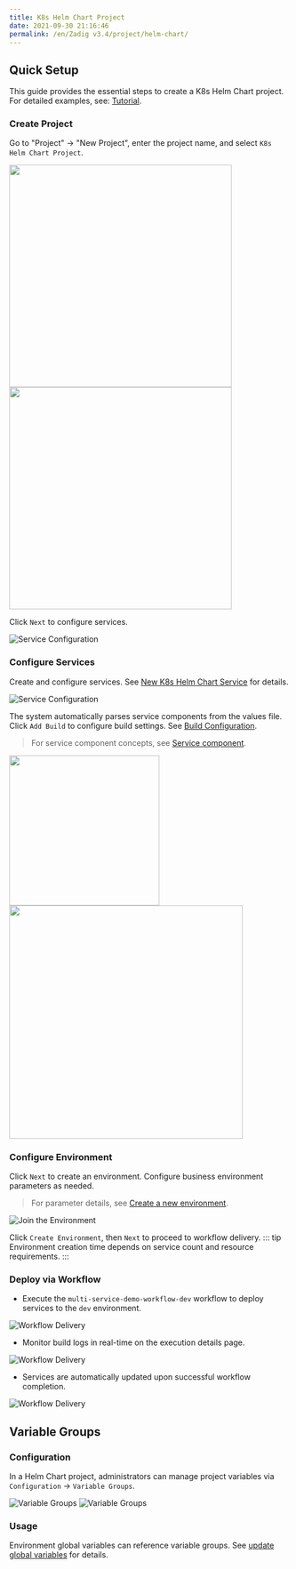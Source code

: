 ```yaml
---
title: K8s Helm Chart Project
date: 2021-09-30 21:16:46
permalink: /en/Zadig v3.4/project/helm-chart/
---
```


## Quick Setup

This guide provides the essential steps to create a K8s Helm Chart project. For detailed examples, see: [Tutorial](https://www.koderover.com/tutorials-detail/codelabs/helm-chart/index.html?index=..%2F..index#0).

### Create Project

Go to "Project" → "New Project", enter the project name, and select `K8s Helm Chart Project`.

<img src="../../../_images/create_project_entrance.png" width="400">
<img src="../../../_images/helm_chart_sample_onboarding_1_310.png" width="400">

Click `Next` to configure services.

![Service Configuration](../../../_images/helm_chart_sample_onboarding_2_0.png)

### Configure Services

Create and configure services. See [New K8s Helm Chart Service](/en/Zadig%20v3.4/project/service/helm/chart/#create-a-new-service) for details.

![Service Configuration](../../../_images/helm_chart_sample_onboarding_2.png)

The system automatically parses service components from the values file. Click `Add Build` to configure build settings. See [Build Configuration](/en/Zadig%20v3.4/project/build/).

> For service component concepts, see [Service component](/en/Zadig%20v3.4/env/overview/#what-is-a-service-component).

<img src="../../../_images/helm_chart_sample_onboarding_2_1.png" width="270">
<img src="../../../_images/helm_chart_sample_onboarding_backend_build_config_1.png" width="420">

### Configure Environment
Click `Next` to create an environment. Configure business environment parameters as needed.
> For parameter details, see [Create a new environment](/en/Zadig%20v3.4/project/env/k8s/#create-a-new-environment).

![Join the Environment](../../../_images/helm_chart_sample_onboarding_3.png)

Click `Create Environment`, then `Next` to proceed to workflow delivery.
::: tip
Environment creation time depends on service count and resource requirements.
:::

### Deploy via Workflow

- Execute the `multi-service-demo-workflow-dev` workflow to deploy services to the `dev` environment.

![Workflow Delivery](../../../_images/helm_chart_sample_onboarding_4_220.png)

- Monitor build logs in real-time on the execution details page.

![Workflow Delivery](../../../_images/helm_chart_sample_show_pipeline_running_220.png)

- Services are automatically updated upon successful workflow completion.

![Workflow Delivery](../../../_images/helm_chart_sample_show_env.png)

## Variable Groups

### Configuration

In a Helm Chart project, administrators can manage project variables via `Configuration` → `Variable Groups`.

![Variable Groups](../../../_images/project_setttings_vars_group_1.png)
![Variable Groups](../../../_images/project_setttings_vars_group_2.png)

### Usage

Environment global variables can reference variable groups. See [update global variables](/en/Zadig%20v3.4/project/env/helm/chart/#update-global-variables) for details.